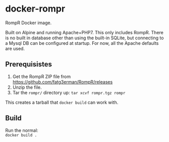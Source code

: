 # docker-rompr
RompR Docker image.


Built on Alpine and running Apache+PHP7.
This only includes RompR.
There is no built in database other than using the built-in SQLite, but connecting to a Mysql DB can be configured at startup.
For now, all the Apache defaults are used.

## Prerequisistes

1. Get the RompR ZIP file from https://github.com/fatg3erman/RompR/releases
1. Unzip the file.
1. Tar the `rompr/` directory up: `tar xcvf rompr.tgz rompr`

This creates a tarball that `docker build` can work with.

## Build

Run the normal:  
`docker build .`
